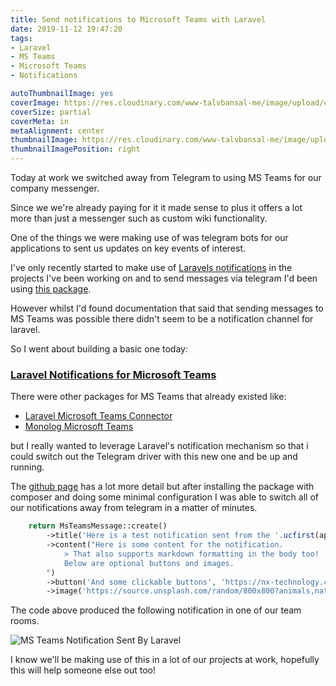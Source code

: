 ```yaml
---
title: Send notifications to Microsoft Teams with Laravel
date: 2019-11-12 19:47:20
tags:
- Laravel
- MS Teams
- Microsoft Teams
- Notifications

autoThumbnailImage: yes
coverImage: https://res.cloudinary.com/www-talvbansal-me/image/upload/c_scale,w_1600/v1573588975/posts/south-africa-lilac-breasted-roller.jpg
coverSize: partial
coverMeta: in
metaAlignment: center
thumbnailImage: https://res.cloudinary.com/www-talvbansal-me/image/upload/c_scale,w_280/v1573588975/posts/south-africa-lilac-breasted-roller.jpg
thumbnailImagePosition: right
---
```

Today at work we switched away from Telegram to using MS Teams for our company messenger. 

Since we we're already paying for it it made sense to plus it offers a lot more than just a messenger such as custom wiki functionality.

One of the things we were making use of was telegram bots for our applications to sent us updates on key events of interest. 

I've only recently started to make use of [Laravels notifications](https://laravel.com/docs/master/notifications) in the projects I've been working on and to send messages via telegram I'd been using [this package](https://github.com/laravel-notification-channels/telegram).

However whilst I'd found documentation that said that sending messages to MS Teams was possible there didn't seem to be a notification channel for laravel.

So I went about building a basic one today:

### [Laravel Notifications for Microsoft Teams](https://github.com/talvbansal/laravel-ms-teams-notification-channel)
<!-- more -->

There were other packages for MS Teams that already existed like:
- [Laravel Microsoft Teams Connector](https://github.com/sebbmeyer/laravel-teams-connector)
- [Monolog Microsoft Teams](https://github.com/cmdisp/monolog-microsoft-teams)

but I really wanted to leverage Laravel's notification mechanism so that i could switch out the Telegram driver with this new one and be up and running.

The [github page](https://github.com/talvbansal/laravel-ms-teams-notification-channel/) has a lot more detail but after installing the package with composer and doing some minimal configuration I was able to switch all of our notifications away from telegram in a matter of minutes.

```php
    return MsTeamsMessage::create()
        ->title('Here is a test notification sent from the '.ucfirst(app()->environment()).' environment')
        ->content("Here is some content for the notification.
            > That also supports markdown formatting in the body too!
            Below are optional buttons and images.
        ")
        ->button('And some clickable buttons', 'https://nx-technology.com')
        ->image('https://source.unsplash.com/random/800x800?animals,nature&q='.now());
```
The code above produced the following notification in one of our team rooms.

![MS Teams Notification Sent By Laravel](https://res.cloudinary.com/www-talvbansal-me/image/upload/v1573591481/posts/ms-teams-laravel-notification.png)

I know we'll be making use of this in a lot of our projects at work, hopefully this will help someone else out too!